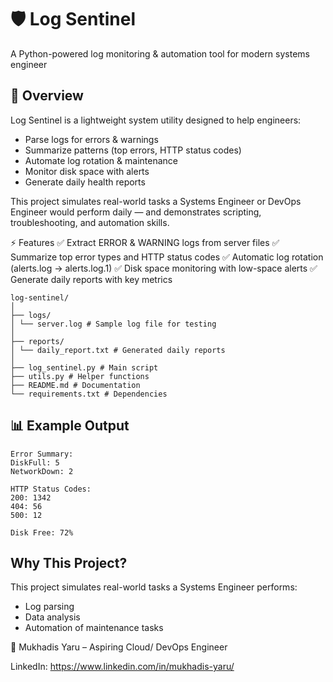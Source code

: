 # 🛡️ Log Sentinel

A Python-powered log monitoring & automation tool for modern systems engineer

## 🌟 Overview

Log Sentinel is a lightweight system utility designed to help engineers:

- Parse logs for errors & warnings
- Summarize patterns (top errors, HTTP status codes)
- Automate log rotation & maintenance
- Monitor disk space with alerts
- Generate daily health reports

This project simulates real-world tasks a Systems Engineer or DevOps Engineer would perform daily — and demonstrates scripting, troubleshooting, and automation skills.

⚡ Features
✅ Extract ERROR & WARNING logs from server files
✅ Summarize top error types and HTTP status codes
✅ Automatic log rotation (alerts.log → alerts.log.1)
✅ Disk space monitoring with low-space alerts
✅ Generate daily reports with key metrics

```
log-sentinel/
│
├── logs/
│ └── server.log # Sample log file for testing
│
├── reports/
│ └── daily_report.txt # Generated daily reports
│
├── log_sentinel.py # Main script
├── utils.py # Helper functions
├── README.md # Documentation
└── requirements.txt # Dependencies
```

## 📊 Example Output

```
Error Summary:
DiskFull: 5
NetworkDown: 2

HTTP Status Codes:
200: 1342
404: 56
500: 12

Disk Free: 72%
```

## Why This Project?

This project simulates real-world tasks a Systems Engineer performs:

- Log parsing
- Data analysis
- Automation of maintenance tasks

👤 Mukhadis Yaru – Aspiring Cloud/ DevOps Engineer

LinkedIn: https://www.linkedin.com/in/mukhadis-yaru/
